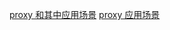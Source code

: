[proxy 和其中应用场景](https://juejin.cn/post/7266374711823581236?searchId=20230818180056662F68FF47367BC0558A)
[proxy 应用场景](https://juejin.cn/post/7248608019860324389?searchId=2023081819500357311E7F438CE8CC4B8B#heading-13)
